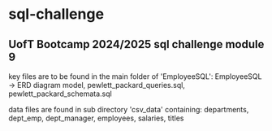 # sql-challenge
UofT Bootcamp 2024/2025 sql challenge module 9
----

key files are to be found in the main folder of 'EmployeeSQL':
EmployeeSQL -> ERD diagram model, pewlett_packard_queries.sql, pewlett_packard_schemata.sql

data files are found in sub directory 'csv_data' containing:
departments, dept_emp, dept_manager, employees, salaries, titles